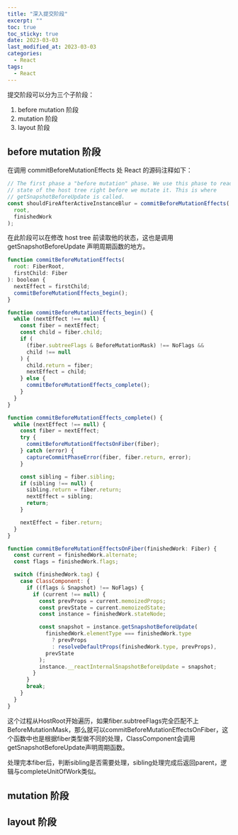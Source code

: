 ```yaml
---
title: "深入提交阶段"
excerpt: ""
toc: true
toc_sticky: true
date: 2023-03-03
last_modified_at: 2023-03-03
categories:
  - React
tags:
  - React
---
```


提交阶段可以分为三个子阶段：

1. before mutation 阶段
2. mutation 阶段
3. layout 阶段

## before mutation 阶段

在调用 commitBeforeMutationEffects 处 React 的源码注释如下：

```javascript
// The first phase a "before mutation" phase. We use this phase to read the
// state of the host tree right before we mutate it. This is where
// getSnapshotBeforeUpdate is called.
const shouldFireAfterActiveInstanceBlur = commitBeforeMutationEffects(
  root,
  finishedWork
);
```

在此阶段可以在修改 host tree 前读取他的状态，这也是调用 getSnapshotBeforeUpdate 声明周期函数的地方。

```javascript
function commitBeforeMutationEffects(
  root: FiberRoot,
  firstChild: Fiber
): boolean {
  nextEffect = firstChild;
  commitBeforeMutationEffects_begin();
}

function commitBeforeMutationEffects_begin() {
  while (nextEffect !== null) {
    const fiber = nextEffect;
    const child = fiber.child;
    if (
      (fiber.subtreeFlags & BeforeMutationMask) !== NoFlags &&
      child !== null
    ) {
      child.return = fiber;
      nextEffect = child;
    } else {
      commitBeforeMutationEffects_complete();
    }
  }
}

function commitBeforeMutationEffects_complete() {
  while (nextEffect !== null) {
    const fiber = nextEffect;
    try {
      commitBeforeMutationEffectsOnFiber(fiber);
    } catch (error) {
      captureCommitPhaseError(fiber, fiber.return, error);
    }

    const sibling = fiber.sibling;
    if (sibling !== null) {
      sibling.return = fiber.return;
      nextEffect = sibling;
      return;
    }

    nextEffect = fiber.return;
  }
}

function commitBeforeMutationEffectsOnFiber(finishedWork: Fiber) {
  const current = finishedWork.alternate;
  const flags = finishedWork.flags;

  switch (finishedWork.tag) {
    case ClassComponent: {
      if ((flags & Snapshot) !== NoFlags) {
        if (current !== null) {
          const prevProps = current.memoizedProps;
          const prevState = current.memoizedState;
          const instance = finishedWork.stateNode;

          const snapshot = instance.getSnapshotBeforeUpdate(
            finishedWork.elementType === finishedWork.type
              ? prevProps
              : resolveDefaultProps(finishedWork.type, prevProps),
            prevState
          );
          instance.__reactInternalSnapshotBeforeUpdate = snapshot;
        }
      }
      break;
    }
  }
}
```

这个过程从HostRoot开始遍历，如果fiber.subtreeFlags完全匹配不上BeforeMutationMask，那么就可以commitBeforeMutationEffectsOnFiber，这个函数中也是根据fiber类型做不同的处理，ClassComponent会调用getSnapshotBeforeUpdate声明周期函数。

处理完本fiber后，判断sibling是否需要处理，sibling处理完成后返回parent，逻辑与completeUnitOfWork类似。

## mutation 阶段

## layout 阶段
